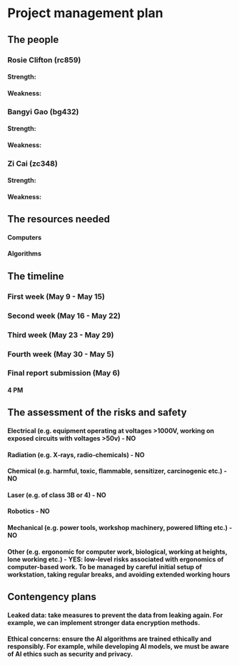# Project management plan


## The people

### Rosie Clifton (rc859) 
#### Strength: 
#### Weakness:
### Bangyi Gao (bg432)
#### Strength: 
#### Weakness:
### Zi Cai (zc348)
#### Strength: 
#### Weakness:


## The resources needed

#### Computers
#### Algorithms


## The timeline

### First week (May 9 - May 15)
#### 

### Second week (May 16 - May 22)
#### 

### Third week (May 23 - May 29)
####

### Fourth week (May 30 - May 5)
####

### Final report submission (May 6)
#### 4 PM

## The assessment of the risks and safety

#### Electrical (e.g. equipment operating at voltages >1000V, working on exposed circuits with voltages >50v) - NO
#### Radiation (e.g. X‐rays, radio‐chemicals) - NO
#### Chemical (e.g. harmful, toxic, flammable, sensitizer, carcinogenic etc.) - NO
#### Laser (e.g. of class 3B or 4) - NO
#### Robotics - NO
#### Mechanical (e.g. power tools, workshop machinery, powered lifting etc.) - NO
#### Other (e.g. ergonomic for computer work, biological, working at heights, lone working etc.) - YES: low-level risks associated with ergonomics of computer-based work. To be managed by careful initial setup of workstation, taking regular breaks, and avoiding extended working hours


## Contengency plans

#### Leaked data: take measures to prevent the data from leaking again. For example, we can implement stronger data encryption methods.
#### Ethical concerns: ensure the AI algorithms are trained ethically and responsibly. For example, while developing AI models, we must be aware of AI ethics such as security and privacy.
